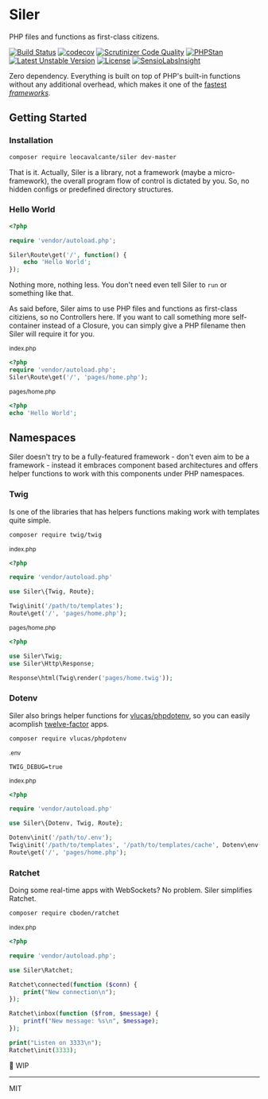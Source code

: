 # Siler

PHP files and functions as first-class citizens.

[![Build Status](https://travis-ci.org/leocavalcante/siler.svg?branch=master)](https://travis-ci.org/leocavalcante/siler)
[![codecov](https://codecov.io/gh/leocavalcante/siler/branch/master/graph/badge.svg)](https://codecov.io/gh/leocavalcante/siler)
[![Scrutinizer Code Quality](https://scrutinizer-ci.com/g/leocavalcante/siler/badges/quality-score.png?b=master)](https://scrutinizer-ci.com/g/leocavalcante/siler/?branch=master)
[![PHPStan](https://img.shields.io/badge/PHPStan-enabled-brightgreen.svg?style=flat)](https://github.com/phpstan/phpstan)
[![Latest Unstable Version](https://poser.pugx.org/leocavalcante/siler/v/unstable)](//packagist.org/packages/leocavalcante/siler)
[![License](https://poser.pugx.org/leocavalcante/siler/license)](https://packagist.org/packages/leocavalcante/siler)
[![SensioLabsInsight](https://insight.sensiolabs.com/projects/703f233e-0738-4bf3-9d47-09d3c6de19b0/mini.png)](https://insight.sensiolabs.com/projects/703f233e-0738-4bf3-9d47-09d3c6de19b0)

Zero dependency. Everything is built on top of PHP's built-in functions without any additional overhead, which makes it one of the [fastest *frameworks*](https://github.com/kenjis/php-framework-benchmark#results).

## Getting Started

### Installation

```bash
composer require leocavalcante/siler dev-master
```
That is it. Actually, Siler is a library, not a framework (maybe a micro-framework), the overall program flow of control is dictated by you. So, no hidden configs or predefined directory structures.

### Hello World

```php
<?php

require 'vendor/autoload.php';

Siler\Route\get('/', function() {
    echo 'Hello World';
});
```
Nothing more, nothing less. You don't need even tell Siler to `run` or something like that.

As said before, Siler aims to use PHP files and functions as first-class citiziens, so no Controllers here. If you want to call something more self-container instead of a Closure, you can simply give a PHP filename then Siler will require it for you.

<sub>index.php</sub>
```php
<?php
require 'vendor/autoload.php';
Siler\Route\get('/', 'pages/home.php');
```

<sub>pages/home.php</sub>
```php
<?php
echo 'Hello World';
```

## Namespaces

Siler doesn't try to be a fully-featured framework - don't even aim to be a framework - instead it embraces component based architectures and offers helper functions to work with this components under PHP namespaces.

### Twig

Is one of the libraries that has helpers functions making work with templates quite simple.

```bash
composer require twig/twig
```

<sub>index.php</sub>
```php
<?php

require 'vendor/autoload.php'

use Siler\{Twig, Route};

Twig\init('/path/to/templates');
Route\get('/', 'pages/home.php');
```

<sub>pages/home.php</sub>
```php
<?php

use Siler\Twig;
use Siler\Http\Response;

Response\html(Twig\render('pages/home.twig'));
```

### Dotenv

Siler also brings helper functions for [vlucas/phpdotenv](https://github.com/vlucas/phpdotenv), so you can easily acomplish [twelve-factor](https://12factor.net/) apps.

```bash
composer require vlucas/phpdotenv
```

<sub>.env</sub>
```dotenv
TWIG_DEBUG=true
```

<sub>index.php</sub>
```php
<?php

require 'vendor/autoload.php'

use Siler\{Dotenv, Twig, Route};

Dotenv\init('/path/to/.env');
Twig\init('/path/to/templates', '/path/to/templates/cache', Dotenv\env('TWIG_DEBUG'));
Route\get('/', 'pages/home.php');
```

### Ratchet

Doing some real-time apps with WebSockets? No problem. Siler simplifies Ratchet.

```bash
composer require cboden/ratchet
```

<sub>index.php</sub>
```php
<?php

require 'vendor/autoload.php';

use Siler\Ratchet;

Ratchet\connected(function ($conn) {
    print("New connection\n");
});

Ratchet\inbox(function ($from, $message) {
    printf("New message: %s\n", $message);
});

print("Listen on 3333\n");
Ratchet\init(3333);
```

🚧 WIP

---
MIT
